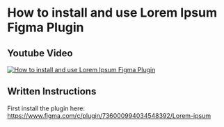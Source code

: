 # How to install and use Lorem Ipsum Figma Plugin
## Youtube Video
[![How to install and use Lorem Ipsum Figma Plugin](http://i3.ytimg.com/vi/hMG0nFipkZw/maxresdefault.jpg)](https://www.youtube.com/watch?v=hMG0nFipkZw&t=1s)

## Written Instructions
First install the plugin here:
https://www.figma.com/c/plugin/736000994034548392/Lorem-ipsum